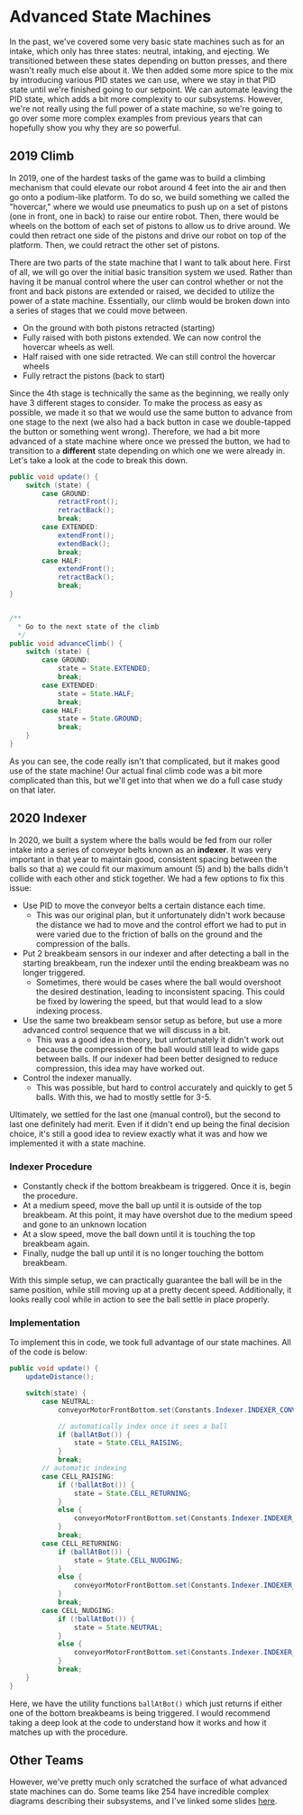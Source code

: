 # Advanced State Machines

In the past, we've covered some very basic state machines such as for an intake, which only has three states: neutral, intaking, and ejecting. We transitioned between these states depending on button presses, and there wasn't really much else about it. We then added some more spice to the mix by introducing various PID states we can use, where we stay in that PID state until we're finished going to our setpoint. We can automate leaving the PID state, which adds a bit more complexity to our subsystems. However, we're not really using the full power of a state machine, so we're going to go over some more complex examples from previous years that can hopefully show you why they are so powerful.

## 2019 Climb

In 2019, one of the hardest tasks of the game was to build a climbing mechanism that could elevate our robot around 4 feet into the air and then go onto a podium-like platform. To do so, we build something we called the "hovercar," where we would use pneumatics to push up on a set of pistons (one in front, one in back) to raise our entire robot. Then, there would be wheels on the bottom of each set of pistons to allow us to drive around. We could then retract one side of the pistons and drive our robot on top of the platform. Then, we could retract the other set of pistons.

There are two parts of the state machine that I want to talk about here. First of all, we will go over the initial basic transition system we used. Rather than having it be manual control where the user can control whether or not the front and back pistons are extended or raised, we decided to utilize the power of a state machine. Essentially, our climb would be broken down into a series of stages that we could move between.

- On the ground with both pistons retracted (starting)
- Fully raised with both pistons extended. We can now control the hovercar wheels as well.
- Half raised with one side retracted. We can still control the hovercar wheels
- Fully retract the pistons (back to start)

Since the 4th stage is technically the same as the beginning, we really only have 3 different stages to consider. To make the process as easy as possible, we made it so that we would use the same button to advance from one stage to the next (we also had a back button in case we double-tapped the button or something went wrong). Therefore, we had a bit more advanced of a state machine where once we pressed the button, we had to transition to a **different** state depending on which one we were already in. Let's take a look at the code to break this down.

```java
public void update() {
    switch (state) {
        case GROUND:
            retractFront();
            retractBack();
            break;
        case EXTENDED:
            extendFront();
            extendBack();
            break;
        case HALF:
            extendFront();
            retractBack();
            break;
}


/**
  * Go to the next state of the climb
  */
public void advanceClimb() {
    switch (state) {
        case GROUND:
            state = State.EXTENDED;
            break;
        case EXTENDED:
            state = State.HALF;
            break;
        case HALF:
            state = State.GROUND;
            break;
    }
}
```

As you can see, the code really isn't that complicated, but it makes good use of the state machine! Our actual final climb code was a bit more complicated than this, but we'll get into that when we do a full case study on that later.

## 2020 Indexer

In 2020, we built a system where the balls would be fed from our roller intake into a series of conveyor belts known as an **indexer**. It was very important in that year to maintain good, consistent spacing between the balls so that a) we could fit our maximum amount (5) and b) the balls didn't collide with each other and stick together. We had a few options to fix this issue:

- Use PID to move the conveyor belts a certain distance each time.
  - This was our original plan, but it unfortunately didn't work because the distance we had to move and the control effort we had to put in were varied due to the friction of balls on the ground and the compression of the balls.
- Put 2 breakbeam sensors in our indexer and after detecting a ball in the starting breakbeam, run the indexer until the ending breakbeam was no longer triggered.
  - Sometimes, there would be cases where the ball would overshoot the desired destination, leading to inconsistent spacing. This could be fixed by lowering the speed, but that would lead to a slow indexing process.
- Use the same two breakbeam sensor setup as before, but use a more advanced control sequence that we will discuss in a bit.
  - This was a good idea in theory, but unfortunately it didn't work out because the compression of the ball would still lead to wide gaps between balls. If our indexer had been better designed to reduce compression, this idea may have worked out.
- Control the indexer manually.
  - This was possible, but hard to control accurately and quickly to get 5 balls. With this, we had to mostly settle for 3-5.

Ultimately, we settled for the last one (manual control), but the second to last one definitely had merit. Even if it didn't end up being the final decision choice, it's still a good idea to review exactly what it was and how we implemented it with a state machine.

### Indexer Procedure

- Constantly check if the bottom breakbeam is triggered. Once it is, begin the procedure.
- At a medium speed, move the ball up until it is outside of the top breakbeam. At this point, it may have overshot due to the medium speed and gone to an unknown location
- At a slow speed, move the ball down until it is touching the top breakbeam again.
- Finally, nudge the ball up until it is no longer touching the bottom breakbeam.

With this simple setup, we can practically guarantee the ball will be in the same position, while still moving up at a pretty decent speed. Additionally, it looks really cool while in action to see the ball settle in place properly.

### Implementation

To implement this in code, we took full advantage of our state machines. All of the code is below:

```java
public void update() {
    updateDistance();

    switch(state) {
        case NEUTRAL:
            conveyorMotorFrontBottom.set(Constants.Indexer.INDEXER_CONVEYOR_NEUTRAL_SPEED);

            // automatically index once it sees a ball
            if (ballAtBot()) {
                state = State.CELL_RAISING;
            }
            break;
        // automatic indexing
        case CELL_RAISING:
            if (!ballAtBot()) {
                state = State.CELL_RETURNING;
            }
            else {
                conveyorMotorFrontBottom.set(Constants.Indexer.INDEXER_CONVEYOR_RAISE_SPEED);
            }
            break;
        case CELL_RETURNING:
            if (ballAtBot()) {
                state = State.CELL_NUDGING;
            }
            else {
                conveyorMotorFrontBottom.set(Constants.Indexer.INDEXER_CONVEYOR_RETURN_SPEED);
            }
            break;
        case CELL_NUDGING:
            if (!ballAtBot()) {
                state = State.NEUTRAL;
            }
            else {
                conveyorMotorFrontBottom.set(Constants.Indexer.INDEXER_CONVEYOR_NUDGE_SPEED);
            }
            break;
    }
}
```

Here, we have the utility functions `ballAtBot()` which just returns if either one of the bottom breakbeams is being triggered. I would recommend taking a deep look at the code to understand how it works and how it matches up with the procedure.

## Other Teams

However, we've pretty much only scratched the surface of what advanced state machines can do. Some teams like 254 have incredible complex diagrams describing their subsystems, and I've linked some slides [here](https://docs.google.com/presentation/d/1vrv-aebFZg28hukV3vMppd1Hblmn5c8zNrXZs6sEqlE/edit#slide=id.g75dbcb7fac_0_95).

